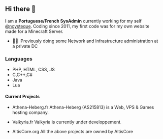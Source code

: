 ## Hi there 👋

I am a **Portuguese/French SysAdmin** currently working for my self [@noysteque](https://noysteque.fr). 
Coding since 2011, my first code was for my own website made for a Minecraft Server.

- 👨‍💻 &nbsp;Previously doing some Network and Infrastructure administration at a private DC

### Languages

- PHP, HTML, CSS, JS
- C,C++,C#
- Java
- Lua

#### Current Projects

- Athena-Heberg.fr
Athena-Heberg (AS215813) is a Web, VPS & Games hosting company.

- Valkyria.fr
Valkyria is currently under developpement.

- AltisCore.org
All the above projects are owned by AltisCore
